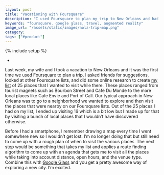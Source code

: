 ```yaml
---
layout: post
title: "Vacationing with Foursquare"
description: "I used Foursquare to plan my trip to New Orleans and had a great time. Technology is making travel a lot easier."
keywords: "foursquare, google glass, travel, augmented reality"
image_url: "/assets/static/images/nola-trip-map.png"
category:
tags: ["#product"]
---
```

{% include setup %}

<ul class="thumbnails">
  <li class="span6">
    <div class="thumbnail">
      <amp-img src="{{ IMG_PATH }}nola-trip-map.png" alt="My NOLA trip map" width="640" height="383" layout="responsive">
    </div>
  </li>
</ul>

Last week, my wife and I took a vacation to New Orleans and it was the first time we used Foursquare to plan a trip. I asked friends for suggestions, looked at other Foursquare lists, and did some online research to create <a href="https://foursquare.com/dangoldin/list/nola-trip" target="_blank">my list</a> of 25 places that I wanted to visit while there. These places ranged from tourist magnets such as Bourbon Street and Cafe Du Monde to the more local places like Cafe Envie and Port of Call. Our typical approach in New Orleans was to go to a neighborhood we wanted to explore and then visit the places that were nearby on our Foursquare lists. Out of the 25 places I had on my list, I ended up visiting 16 which is a bit low but I made up for that by visiting a bunch of local places that I wouldn’t have discovered otherwise.

Before I had a smartphone, I remember drawing a map every time I went somewhere new so I wouldn’t get lost. I’m no longer doing that but still need to come up with a rough plan of when to visit the various places. The next step would be something that takes my list and applies a route finding algorithm to come up with an agenda that gets me to visit all the places while taking into account distance, open hours, and the venue type. Combine this with <a href="http://www.google.com/glass/start/" target="_blank">Google Glass</a> and you get  a pretty awesome way of exploring a new city. I’m excited.